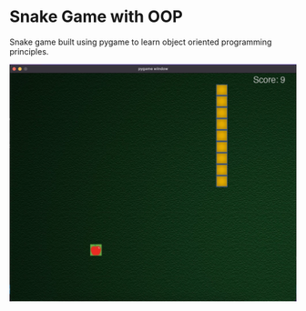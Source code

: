# Snake Game with OOP

Snake game built using pygame to learn object oriented programming principles.

![Alt text](/resources/gameWindow.png?raw=true "Optional Title")